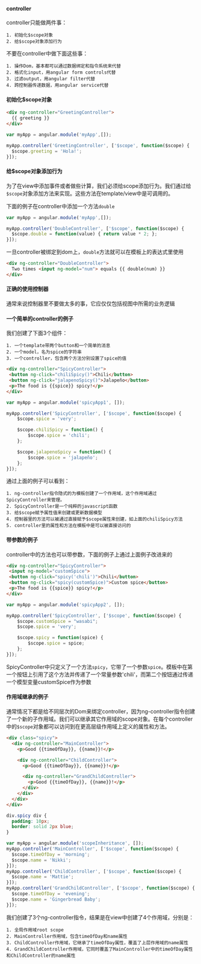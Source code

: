 #### controller

controller只能做两件事：

    1. 初始化$scope对象
    2. 给$scope对象添加行为

不要在controller中做下面这些事：

    1. 操作Dom，基本都可以通过数据绑定和指令系统来代替
    2. 格式化input，用angular form controls代替
    3. 过滤output，用angular filter代替
    4. 跨控制器传递数据，用angular service代替

#### 初始化$scope对象

```html
<div ng-controller="GreetingController">
  {{ greeting }}
</div>
```

```javascript
var myApp = angular.module('myApp',[]);

myApp.controller('GreetingController', ['$scope', function($scope) {
  $scope.greeting = 'Hola!';
}]);
```

#### 给$scope对象添加行为

为了在view中添加事件或者做些计算，我们必须给scope添加行为。我们通过给`$scope`对象添加方法来实现。这些方法在template/view中是可调用的。

下面的例子在controller中添加一个方法`double`

```javascript
var myApp = angular.module('myApp',[]);

myApp.controller('DoubleController', ['$scope', function($scope) {
  $scope.double = function(value) { return value * 2; };
}]);
```

一旦controller被绑定到dom上，`double`方法就可以在模板上的表达式里使用

```html
<div ng-controller="DoubleController">
  Two times <input ng-model="num"> equals {{ double(num) }}
</div>
```

#### 正确的使用控制器

通常来说控制器里不要做太多的事，它应仅仅包括视图中所需的业务逻辑

#### 一个简单的controller的例子

我们创建了下面3个组件：

    1. 一个template带两个button和一个简单的消息
    2. 一个model，名为spice的字符串
    3. 一个controller，包含两个方法分别设置了spice的值

```html
<div ng-controller="SpicyController">
 <button ng-click="chiliSpicy()">Chili</button>
 <button ng-click="jalapenoSpicy()">Jalapeño</button>
 <p>The food is {{spice}} spicy!</p>
</div>
```

```javascript
var myApp = angular.module('spicyApp1', []);

myApp.controller('SpicyController', ['$scope', function($scope) {
    $scope.spice = 'very';

    $scope.chiliSpicy = function() {
        $scope.spice = 'chili';
    };

    $scope.jalapenoSpicy = function() {
        $scope.spice = 'jalapeño';
    };
}]);
```

通过上面的例子可以看到：

    1. ng-controller指令隐式的为模板创建了一个作用域，这个作用域通过SpicyController来管理。
    2. SpicyController是一个纯粹的javascript函数
    3. 给$scope赋予属性值来创建或更新数据模型
    4. 控制器里的方法可以被通过直接赋予$scope属性来创建，如上面的chiliSpicy方法
    5. controller里的属性和方法在模板中是可以被直接访问的

#### 带参数的例子

controller中的方法也可以带参数，下面的例子上通过上面例子改进来的

```html
<div ng-controller="SpicyController">
 <input ng-model="customSpice">
 <button ng-click="spicy('chili')">Chili</button>
 <button ng-click="spicy(customSpice)">Custom spice</button>
 <p>The food is {{spice}} spicy!</p>
</div>
```

```javascript
var myApp = angular.module('spicyApp2', []);

myApp.controller('SpicyController', ['$scope', function($scope) {
    $scope.customSpice = "wasabi";
    $scope.spice = 'very';

    $scope.spicy = function(spice) {
        $scope.spice = spice;
    };
}]);
```

SpicyController中只定义了一个方法`spicy`，它带了一个参数`spice`。模板中在第一个按钮上引用了这个方法并传递了一个常量参数'chili'，而第二个按钮通过传递一个模型变量customSpice作为参数


#### 作用域继承的例子

通常情况下都是给不同层次的Dom来绑定controller，因为ng-controller指令创建了一个新的子作用域。我们可以继承其它作用域的scope对象。在每个controller中的`$scope`对象都可以访问到在更高层级作用域上定义的属性和方法。

```html
<div class="spicy">
  <div ng-controller="MainController">
    <p>Good {{timeOfDay}}, {{name}}!</p>

    <div ng-controller="ChildController">
      <p>Good {{timeOfDay}}, {{name}}!</p>

      <div ng-controller="GrandChildController">
        <p>Good {{timeOfDay}}, {{name}}!</p>
      </div>
    </div>
  </div>
</div>
```

```css
div.spicy div {
  padding: 10px;
  border: solid 2px blue;
}
```

```javascript
var myApp = angular.module('scopeInheritance', []);
myApp.controller('MainController', ['$scope', function($scope) {
  $scope.timeOfDay = 'morning';
  $scope.name = 'Nikki';
}]);
myApp.controller('ChildController', ['$scope', function($scope) {
  $scope.name = 'Mattie';
}]);
myApp.controller('GrandChildController', ['$scope', function($scope) {
  $scope.timeOfDay = 'evening';
  $scope.name = 'Gingerbread Baby';
}]);
```

我们创建了3个ng-controller指令，结果是在view中创建了4个作用域，分别是：

    1. 全局作用域root scope
    2. MainController作用域，包含timeOfDay和name属性
    3. ChildController作用域，它继承了timeOfDay属性，覆盖了上层作用域的name属性
    4. GrandChildController作用域，它同时覆盖了MainController中的timeOfDay属性和ChildController的name属性
